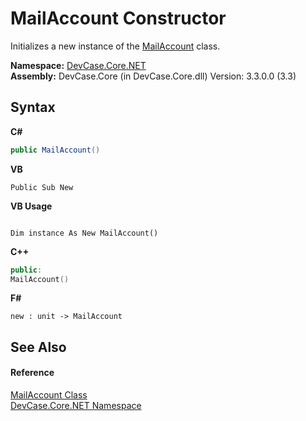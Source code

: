 # MailAccount Constructor 
 

Initializes a new instance of the <a href="T_DevCase_Core_NET_MailAccount">MailAccount</a> class.

**Namespace:**&nbsp;<a href="N_DevCase_Core_NET">DevCase.Core.NET</a><br />**Assembly:**&nbsp;DevCase.Core (in DevCase.Core.dll) Version: 3.3.0.0 (3.3)

## Syntax

**C#**<br />
``` C#
public MailAccount()
```

**VB**<br />
``` VB
Public Sub New
```

**VB Usage**<br />
``` VB Usage

Dim instance As New MailAccount()
```

**C++**<br />
``` C++
public:
MailAccount()
```

**F#**<br />
``` F#
new : unit -> MailAccount
```


## See Also


#### Reference
<a href="T_DevCase_Core_NET_MailAccount">MailAccount Class</a><br /><a href="N_DevCase_Core_NET">DevCase.Core.NET Namespace</a><br />
